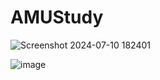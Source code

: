 # AMUStudy 
![Screenshot 2024-07-10 182401](https://github.com/Sharjeel-Afridi/amustudy-react/assets/52808124/d4181e15-e974-46ea-ba56-0317ea61ed7e)

![image](https://github.com/Sharjeel-Afridi/amustudy-react/assets/52808124/c6050681-f775-4390-959f-14805f4369a0)

